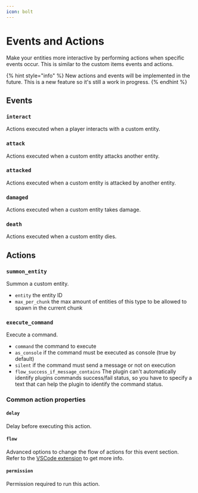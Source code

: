 ```yaml
---
icon: bolt
---
```


# Events and Actions

Make your entities more interactive by performing actions when specific events occur. This is similar to the custom items events and actions.

{% hint style="info" %}
New actions and events will be implemented in the future. This is a new feature so it's still a work in progress.
{% endhint %}

## Events

### `interact`

Actions executed when a player interacts with a custom entity.

### `attack`

Actions executed when a custom entity attacks another entity.

### `attacked`

Actions executed when a custom entity is attacked by another entity.

### `damaged`

Actions executed when a custom entity takes damage.

### `death`

Actions executed when a custom entity dies.

## Actions

### `summon_entity`

Summon a custom entity.

* `entity` the entity ID
* `max_per_chunk` the max amount of entities of this type to be allowed to spawn in the current chunk

### `execute_command`

Execute a command.

* `command` the command to execute
* `as_console` if the command must be executed as console (true by default)
* `silent` if the command must send a message or not on execution
* `flow_success_if_message_contains` The plugin can't automatically identify plugins commands success/fail status, so you have to specify a text that can help the plugin to identify the command status.

### Common action properties

#### `delay`

Delay before executing this action.

#### `flow`

Advanced options to change the flow of actions for this event section.\
Refer to the [VSCode extension](../../beginners/files-editor.md) to get more info.

#### `permission`

Permission required to run this action.

